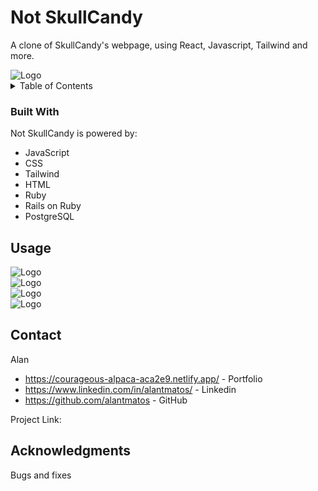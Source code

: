 # Not SkullCandy
A clone of SkullCandy's webpage, using React, Javascript, Tailwind and more.

<div>
<img src="https://res.cloudinary.com/dlnhzrsfv/image/upload/v1674346031/Not-SkullCandy/Screenshot_2023-01-21_185311_htz8ff.png" alt="Logo" >
</div>


<!-- TABLE OF CONTENTS -->
<details>
  <summary>Table of Contents</summary>
  <ol>
    <li>
      <a href="#about-the-project">About The Project</a>
      <ul>
        <li><a href="#built-with">Built With</a></li>
      </ul>
    </li>
    <li>
      <a href="#getting-started">Getting Started</a>
      <ul>
        <li><a href="#prerequisites">Prerequisites</a></li>
        <li><a href="#installation">Installation</a></li>
      </ul>
    </li>
    <li><a href="#usage">Usage</a></li>
    <li><a href="#contact">Contact</a></li>
    <li><a href="#acknowledgments">Acknowledgments</a></li>
  </ol>
</details>








### Built With

Not SkullCandy is powered by: 


* JavaScript
* CSS
* Tailwind
* HTML
* Ruby
* Rails on Ruby
* PostgreSQL





<!-- USAGE EXAMPLES -->
## Usage


<div>
<img src="https://res.cloudinary.com/dlnhzrsfv/image/upload/v1674346031/Not-SkullCandy/Screenshot_2023-01-21_185440_itwp6r.png" alt="Logo" >
</div>
<div>
<img src="https://res.cloudinary.com/dlnhzrsfv/image/upload/v1674346031/Not-SkullCandy/Screenshot_2023-01-21_185331_aypa6g.png" alt="Logo" >
</div>
<div>
<img src="https://res.cloudinary.com/dlnhzrsfv/image/upload/v1674346031/Not-SkullCandy/Screenshot_2023-01-21_185347_v6txsr.png" alt="Logo" >
</div>
<div>
<img src="https://res.cloudinary.com/dlnhzrsfv/image/upload/v1674346031/Not-SkullCandy/Screenshot_2023-01-21_185401_x06gz4.png" alt="Logo" >
</div>





<!-- CONTACT -->
## Contact

Alan 
* https://courageous-alpaca-aca2e9.netlify.app/ - Portfolio
* https://www.linkedin.com/in/alantmatos/ -  Linkedin
* https://github.com/alantmatos - GitHub

Project Link: 




<!-- ACKNOWLEDGMENTS -->
## Acknowledgments

Bugs and fixes 







